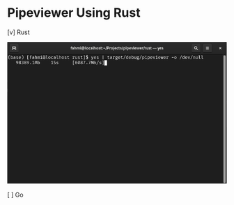 # Pipeviewer Using Rust

[v] Rust

![Screenshot from result](https://raw.githubusercontent.com/flukis/pipeviewer/main/rust/assets/Screenshot%20from%202023-09-22%2011-31-05.png)

[ ] Go
